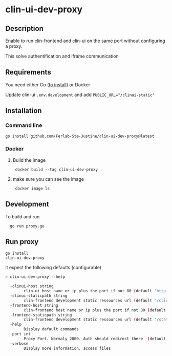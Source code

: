# clin-ui-dev-proxy

## Description

Enable to run clin-frontend and clin-ui on the same port without configuring a proxy.

This solve authentification and iframe communication

## Requirements

You need either Go ([to install](https://go.dev/doc/install)) or Docker

Update clin-ui `.env.development` and add `PUBLIC_URL="/clinui-static"`

## Installation
### Command line

    go install github.com/Ferlab-Ste-Justine/clin-ui-dev-proxy@latest

### Docker

1. Build the image

        docker build --tag clin-ui-dev-proxy .

2. make sure you can see the image

        docker image ls

## Development

To build and run

      go run proxy.go

## Run proxy

    go install
    clin-ui-dev-proxy

it expect the following defaults (configurable)

```bash
> clin-ui-dev-proxy --help

  -clinui-host string
        clin-ui host name or ip plus the port if not 80 (default "http://0.0.0.0:2005")
  -clinui-staticpath string
        clin-frontend development static ressources url (default "/clinui-static")
  -frontend-host string
        clin-frontend host name or ip plus the port if not 80 (default "http://0.0.0.0:2002")
  -frontend-staticpath string
        clin-frontend development static ressources url (default "/static")
  -help
        Display default commands
  -port int
        Proxy Port. Normaly 2000. Auth should redirect there  (default 2000)
  -verbose
        Display more information, access files
```
